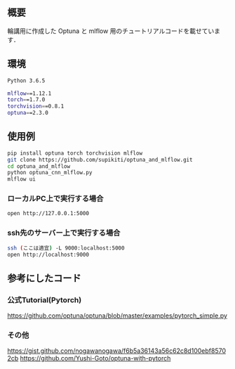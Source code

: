 ## 概要
輪講用に作成した Optuna と mlflow 用のチュートリアルコードを載せています．

## 環境
```bash
Python 3.6.5

mlflow==1.12.1
torch==1.7.0
torchvision==0.8.1
optuna==2.3.0
```

## 使用例

```bash
pip install optuna torch torchvision mlflow
git clone https://github.com/supikiti/optuna_and_mlflow.git
cd optuna_and_mlflow
python optuna_cnn_mlflow.py
mlflow ui
```

### ローカルPC上で実行する場合
```bash
open http://127.0.0.1:5000
```

### ssh先のサーバー上で実行する場合
```bash
ssh (ここは適宜) -L 9000:localhost:5000
open http://localhost:9000
```

## 参考にしたコード

### 公式Tutorial(Pytorch)
https://github.com/optuna/optuna/blob/master/examples/pytorch_simple.py
### その他
https://gist.github.com/nogawanogawa/f6b5a36143a56c62c8d100ebf85702cb
https://github.com/Yushi-Goto/optuna-with-pytorch
